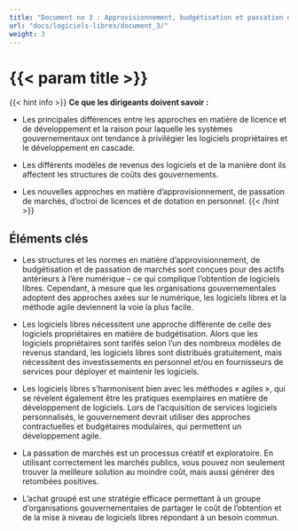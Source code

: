 ```yaml
---
title: "Document no 3 : Approvisionnement, budgétisation et passation de marchés"
url: "docs/logiciels-libres/document_3/"
weight: 3
---
```


# {{< param title >}}

{{< hint info >}}
**Ce que les dirigeants doivent savoir :**

- Les principales différences entre les approches en matière de licence et de développement et la raison pour laquelle les systèmes gouvernementaux ont tendance à privilégier les logiciels propriétaires et le développement en cascade.

- Les différents modèles de revenus des logiciels et de la manière dont ils affectent les structures de coûts des gouvernements.

- Les nouvelles approches en matière d’approvisionnement, de passation de marchés, d’octroi de licences et de dotation en personnel.
{{< /hint >}}

## Éléments clés

- Les structures et les normes en matière d’approvisionnement, de budgétisation et de passation de marchés sont conçues pour des actifs antérieurs à l’ère numérique – ce qui complique l’obtention de logiciels libres. Cependant, à mesure que les organisations gouvernementales adoptent des approches axées sur le numérique, les logiciels libres et la méthode agile deviennent la voie la plus facile.

- Les logiciels libres nécessitent une approche différente de celle des logiciels propriétaires en matière de budgétisation. Alors que les logiciels propriétaires sont tarifés selon l’un des nombreux modèles de revenus standard, les logiciels libres sont distribués gratuitement, mais nécessitent des investissements en personnel et/ou en fournisseurs de services pour déployer et maintenir les logiciels.

- Les logiciels libres s’harmonisent bien avec les méthodes « agiles », qui se révèlent également être les pratiques exemplaires en matière de développement de logiciels. Lors de l’acquisition de services logiciels personnalisés, le gouvernement devrait utiliser des approches contractuelles et budgétaires modulaires, qui permettent un développement agile.

- La passation de marchés est un processus créatif et exploratoire. En utilisant correctement les marchés publics, vous pouvez non seulement trouver la meilleure solution au moindre coût, mais aussi générer des retombées positives.

- L’achat groupé est une stratégie efficace permettant à un groupe d’organisations gouvernementales de partager le coût de l’obtention et de la mise à niveau de logiciels libres répondant à un besoin commun.
